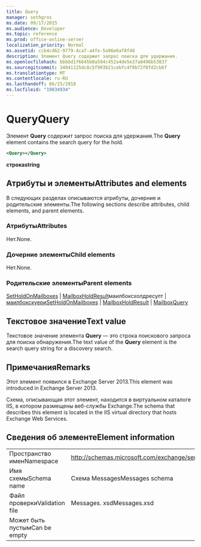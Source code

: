```yaml
---
title: Query
manager: sethgros
ms.date: 09/17/2015
ms.audience: Developer
ms.topic: reference
ms.prod: office-online-server
localization_priority: Normal
ms.assetid: ccb4cd62-9779-4ca7-a4fe-5a96e6af8f48
description: Элемент Query содержит запрос поиска для удержания.
ms.openlocfilehash: bbbbd1f6645b0a594c452a4de5e37a0496b53837
ms.sourcegitcommit: 34041125dc8c5f993b21cebfc4f8b72f0fd2cb6f
ms.translationtype: MT
ms.contentlocale: ru-RU
ms.lasthandoff: 06/25/2018
ms.locfileid: "19834934"
---
```

# <a name="query"></a><span data-ttu-id="8afc7-103">Query</span><span class="sxs-lookup"><span data-stu-id="8afc7-103">Query</span></span>

<span data-ttu-id="8afc7-104">Элемент **Query** содержит запрос поиска для удержания.</span><span class="sxs-lookup"><span data-stu-id="8afc7-104">The **Query** element contains the search query for the hold.</span></span> 
  
```XML
<Query></Query>
```

 <span data-ttu-id="8afc7-105">**строка**</span><span class="sxs-lookup"><span data-stu-id="8afc7-105">**string**</span></span>
## <a name="attributes-and-elements"></a><span data-ttu-id="8afc7-106">Атрибуты и элементы</span><span class="sxs-lookup"><span data-stu-id="8afc7-106">Attributes and elements</span></span>

<span data-ttu-id="8afc7-107">В следующих разделах описываются атрибуты, дочерние и родительские элементы.</span><span class="sxs-lookup"><span data-stu-id="8afc7-107">The following sections describe attributes, child elements, and parent elements.</span></span>
  
### <a name="attributes"></a><span data-ttu-id="8afc7-108">Атрибуты</span><span class="sxs-lookup"><span data-stu-id="8afc7-108">Attributes</span></span>

<span data-ttu-id="8afc7-109">Нет.</span><span class="sxs-lookup"><span data-stu-id="8afc7-109">None.</span></span>
  
### <a name="child-elements"></a><span data-ttu-id="8afc7-110">Дочерние элементы</span><span class="sxs-lookup"><span data-stu-id="8afc7-110">Child elements</span></span>

<span data-ttu-id="8afc7-111">Нет.</span><span class="sxs-lookup"><span data-stu-id="8afc7-111">None.</span></span>
  
### <a name="parent-elements"></a><span data-ttu-id="8afc7-112">Родительские элементы</span><span class="sxs-lookup"><span data-stu-id="8afc7-112">Parent elements</span></span>

<span data-ttu-id="8afc7-113">[SetHoldOnMailboxes](setholdonmailboxes.md) | [MailboxHoldResult](mailboxholdresult.md)маилбоксхолдресулт | [маилбокскуери](mailboxquery.md)</span><span class="sxs-lookup"><span data-stu-id="8afc7-113">[SetHoldOnMailboxes](setholdonmailboxes.md) | [MailboxHoldResult](mailboxholdresult.md) | [MailboxQuery](mailboxquery.md)</span></span>
  
## <a name="text-value"></a><span data-ttu-id="8afc7-114">Текстовое значение</span><span class="sxs-lookup"><span data-stu-id="8afc7-114">Text value</span></span>

<span data-ttu-id="8afc7-115">Текстовое значение элемента **Query** — это строка поискового запроса для поиска обнаружения.</span><span class="sxs-lookup"><span data-stu-id="8afc7-115">The text value of the **Query** element is the search query string for a discovery search.</span></span> 
  
## <a name="remarks"></a><span data-ttu-id="8afc7-116">Примечания</span><span class="sxs-lookup"><span data-stu-id="8afc7-116">Remarks</span></span>

<span data-ttu-id="8afc7-117">Этот элемент появился в Exchange Server 2013.</span><span class="sxs-lookup"><span data-stu-id="8afc7-117">This element was introduced in Exchange Server 2013.</span></span>
  
<span data-ttu-id="8afc7-118">Схема, описывающая этот элемент, находится в виртуальном каталоге IIS, в котором размещены веб-службы Exchange.</span><span class="sxs-lookup"><span data-stu-id="8afc7-118">The schema that describes this element is located in the IIS virtual directory that hosts Exchange Web Services.</span></span>
  
## <a name="element-information"></a><span data-ttu-id="8afc7-119">Сведения об элементе</span><span class="sxs-lookup"><span data-stu-id="8afc7-119">Element information</span></span>

|||
|:-----|:-----|
|<span data-ttu-id="8afc7-120">Пространство имен</span><span class="sxs-lookup"><span data-stu-id="8afc7-120">Namespace</span></span>  <br/> |http://schemas.microsoft.com/exchange/services/2006/messages  <br/> |
|<span data-ttu-id="8afc7-121">Имя схемы</span><span class="sxs-lookup"><span data-stu-id="8afc7-121">Schema name</span></span>  <br/> |<span data-ttu-id="8afc7-122">Схема Messages</span><span class="sxs-lookup"><span data-stu-id="8afc7-122">Messages schema</span></span>  <br/> |
|<span data-ttu-id="8afc7-123">Файл проверки</span><span class="sxs-lookup"><span data-stu-id="8afc7-123">Validation file</span></span>  <br/> |<span data-ttu-id="8afc7-124">Messages. xsd</span><span class="sxs-lookup"><span data-stu-id="8afc7-124">Messages.xsd</span></span>  <br/> |
|<span data-ttu-id="8afc7-125">Может быть пустым</span><span class="sxs-lookup"><span data-stu-id="8afc7-125">Can be empty</span></span>  <br/> ||
   

